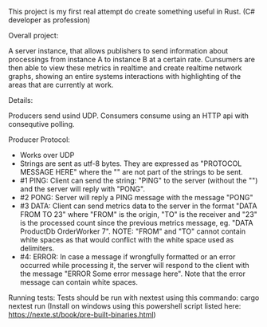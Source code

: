 This project is my first real attempt do create something useful in Rust. (C# developer as profession)

Overall project:

A server instance, that allows publishers to send information about processings from instance A to instance B at a certain rate.
Cunsumers are then able to view these metrics in realtime and create realtime network graphs, showing an entire systems interactions with highlighting of the areas that are currently at work.

Details:

Producers send usind UDP. Consumers consume using an HTTP api with consequtive polling.

Producer Protocol:

- Works over UDP
- Strings are sent as utf-8 bytes. They are expressed as "PROTOCOL MESSAGE HERE" where the "" are not part of the strings to be sent.
- #1 PING: Client can send the string: "PING" to the server (without the "") and the server will reply with "PONG".
- #2 PONG: Server will reply a PING message with the message "PONG"
- #3 DATA: Client can send metrics data to the server in the format "DATA FROM TO 23" where "FROM" is the origin, "TO" is the receiver and "23" is the processed count since the previous metrics message, eg. "DATA ProductDb OrderWorker 7". NOTE: "FROM" and "TO" cannot contain white spaces as that would conflict with the white space used as delimiters.
- #4: ERROR: In case a message if wrongfully formatted or an error occurred while processing it, the server will respond to the client with the message "ERROR Some error message here". Note that the error message can contain white spaces.

Running tests:
Tests should be run with nextest using this commando: cargo nextest run
(Install on windows using this powershell script listed here: https://nexte.st/book/pre-built-binaries.html)
